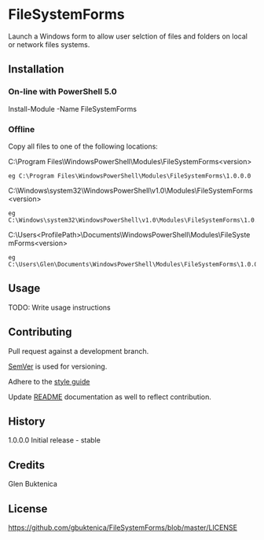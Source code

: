 # FileSystemForms 
Launch a Windows form to allow user selction of files and folders on local or network files systems.

## Installation 

### On-line with PowerShell 5.0
Install-Module -Name FileSystemForms

### Offline
Copy all files to one of the following locations:

C:\Program Files\WindowsPowerShell\Modules\FileSystemForms\<version> 

	eg C:\Program Files\WindowsPowerShell\Modules\FileSystemForms\1.0.0.0
	
C:\Windows\system32\WindowsPowerShell\v1.0\Modules\FileSystemForms\<version>

	eg C:\Windows\system32\WindowsPowerShell\v1.0\Modules\FileSystemForms\1.0.0.0
	
C:\Users\<ProfilePath>\Documents\WindowsPowerShell\Modules\FileSystemForms\<version>

	eg C:\Users\Glen\Documents\WindowsPowerShell\Modules\FileSystemForms\1.0.0.0
## Usage 

TODO: Write usage instructions 

## Contributing 
Pull request against a development branch.

[SemVer](http://semver.org) is used for versioning.

Adhere to the [style guide](https://github.com/PoshCode/PowerShellPracticeAndStyle)

Update [README](README.md) documentation as well to reflect contribution.
## History 

1.0.0.0 Initial release   - stable
 
## Credits 

Glen Buktenica

## License
https://github.com/gbuktenica/FileSystemForms/blob/master/LICENSE
